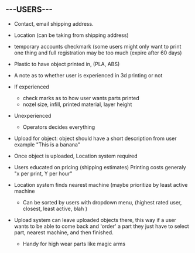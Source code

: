 ---USERS---
-------------------
* Contact, email shipping address.
	
* Location (can be taking from shipping address)
	
* temporary accounts checkmark (some users might only want to print one thing and full registration may be too much (expire after 60 days)
	
* Plastic to have object printed in, (PLA, ABS)
	
* A note as to whether user is experienced in 3d printing or not
* If experienced
	* check marks as to how user wants parts printed
	* nozel size, infill, printed material, layer height
* Unexperienced 
	* Operators decides everything

* Upload for object: object should have a short description from user example "This is a banana"

* Once object is uploaded, Location system required

* Users educated on pricing (shipping estimates) Printing costs generaly "x per print, Y per hour" 
	
* Location system finds nearest machine (maybe prioritize by least active machine
	* Can be sorted by users with dropdown menu, (highest rated user, closest, least active, blah )
	
* Upload system can leave uploaded objects there, this way if a user wants to be able to come back and 'order' a part they just have to select part, nearest machine, and then finished.
	* Handy for high wear parts like magic arms
